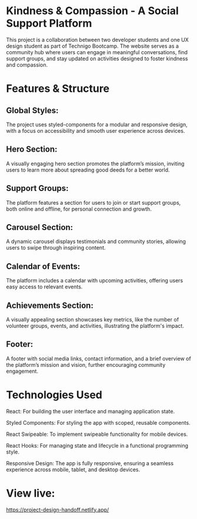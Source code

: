 # Kindness & Compassion - A Social Support Platform
This project is a collaboration between two developer students and one UX design student as part of Technigo Bootcamp. The website serves as a community hub where users can engage in meaningful conversations, find support groups, and stay updated on activities designed to foster kindness and compassion.

# Features & Structure
## Global Styles: 
The project uses styled-components for a modular and responsive design, with a focus on accessibility and smooth user experience across devices.
## Hero Section: 
A visually engaging hero section promotes the platform’s mission, inviting users to learn more about spreading good deeds for a better world.
## Support Groups: 
The platform features a section for users to join or start support groups, both online and offline, for personal connection and growth.
## Carousel Section: 
A dynamic carousel displays testimonials and community stories, allowing users to swipe through inspiring content.
## Calendar of Events: 
The platform includes a calendar with upcoming activities, offering users easy access to relevant events.
## Achievements Section: 
A visually appealing section showcases key metrics, like the number of volunteer groups, events, and activities, illustrating the platform's impact.
## Footer: 
A footer with social media links, contact information, and a brief overview of the platform’s mission and vision, further encouraging community engagement.

# Technologies Used
React: For building the user interface and managing application state.

Styled Components: For styling the app with scoped, reusable components.

React Swipeable: To implement swipeable functionality for mobile devices.

React Hooks: For managing state and lifecycle in a functional programming style.

Responsive Design: The app is fully responsive, ensuring a seamless experience across mobile, tablet, and desktop devices.

# View live:
https://project-design-handoff.netlify.app/